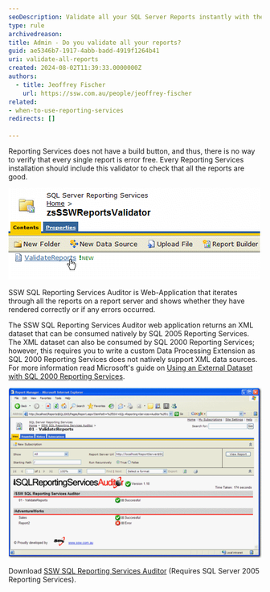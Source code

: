 ```yaml
---
seoDescription: Validate all your SQL Server Reports instantly with the SSW SQL Reporting Services Auditor and ensure every report renders correctly without any errors.
type: rule
archivedreason:
title: Admin - Do you validate all your reports?
guid: ae5346b7-1917-4abb-badd-4919f1264b41
uri: validate-all-reports
created: 2024-08-02T11:39:33.0000000Z
authors: 
  - title: Jeoffrey Fischer
    url: https://ssw.com.au/people/jeoffrey-fischer
related:
- when-to-use-reporting-services
redirects: []

---
```


Reporting Services does not have a build button, and thus, there is no way to verify that every single report is error free.
Every Reporting Services installation should include this validator to check that all the reports are good.

<!--endintro-->

![Figure: SSW SQL Reporting Services Auditor](ValidatorLink.gif)

SSW SQL Reporting Services Auditor is Web-Application that iterates through all the reports on a report server and shows whether they have rendered correctly or if any errors occurred.

The SSW SQL Reporting Services Auditor web application returns an XML dataset that can be consumed natively by SQL 2005 Reporting Services. The XML dataset can also be consumed by SQL 2000 Reporting Services; however, this requires you to write a custom Data Processing Extension as SQL 2000 Reporting Services does not natively support XML data sources.
For more information read Microsoft's guide on [Using an External Dataset with SQL 2000 Reporting Services](https://learn.microsoft.com/en-us/sql/reporting-services/extensions/data-processing/using-an-external-dataset-with-reporting-services?WT.mc_id=DP-MVP-33518).

![Figure: SSW SQL Reporting Services Auditor in Action!](ReportsValidator.gif)

Download [SSW SQL Reporting Services Auditor](https://www.ssw.com.au/archive/sql-reporting-services-auditor/user-guide.html) (Requires SQL Server 2005 Reporting Services).
